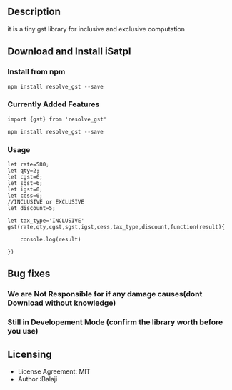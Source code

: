 

## Description
it is a tiny gst library for inclusive and exclusive computation
## Download and Install  iSatpl

### Install from npm

```
npm install resolve_gst --save
```

### Currently Added Features 
```
import {gst} from 'resolve_gst'
```

```
npm install resolve_gst --save
```

### Usage
```
let rate=580;
let qty=2;
let cgst=6;
let sgst=6;
let igst=0;
let cess=0;
//INCLUSIVE or EXCLUSIVE
let discount=5;

let tax_type='INCLUSIVE'
gst(rate,qty,cgst,sgst,igst,cess,tax_type,discount,function(result){

    console.log(result)

})
```
## Bug fixes




### We are Not Responsible for if any damage causes(dont Download without knowledge)
### Still in Developement Mode (confirm the library worth before you use)
## Licensing

- License Agreement: MIT
- Author :Balaji





